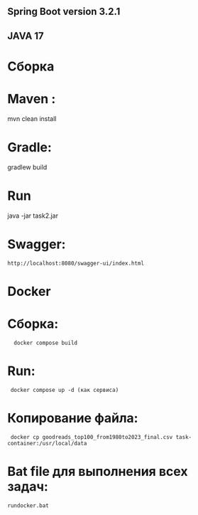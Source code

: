 ## Spring Boot  version 3.2.1
## JAVA 17

# Сборка
  # Maven :
   mvn clean install
  # Gradle:
   gradlew build

# Run
   java -jar task2.jar  
# Swagger:  
    http://localhost:8080/swagger-ui/index.html
# Docker 
  # Сборка: 
      docker compose build  
  # Run: 
     docker compose up -d (как сервиса)
  # Копирование файла: 
     docker cp goodreads_top100_from1980to2023_final.csv task-container:/usr/local/data

# Bat file для выполнения всех задач: 
    rundocker.bat